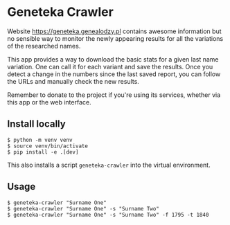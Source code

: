 # Geneteka Crawler

Website https://geneteka.genealodzy.pl contains awesome information but no
sensible way to monitor the newly appearing results for all the variations of
the researched names.

This app provides a way to download the basic stats for a given last name
variation.  One can call it for each variant and save the results.  Once you
detect a change in the numbers since the last saved report, you can follow the
URLs and manually check the new results.

Remember to donate to the project if you're using its services, whether via
this app or the web interface.

## Install locally

```
$ python -m venv venv
$ source venv/bin/activate
$ pip install -e .[dev]
```
This also installs a script `geneteka-crawler` into the virtual environment.

## Usage

```
$ geneteka-crawler "Surname One"
$ geneteka-crawler "Surname One" -s "Surname Two"
$ geneteka-crawler "Surname One" -s "Surname Two" -f 1795 -t 1840
```
